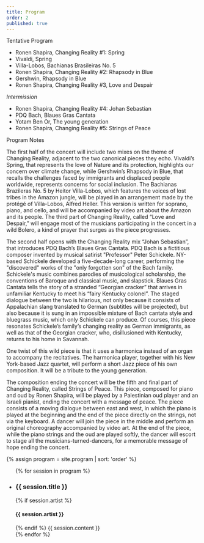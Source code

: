```yaml
---
title: Program
order: 2
published: true
---
```

Tentative Program 

- Ronen Shapira, Changing Reality #1: Spring
- Vivaldi, Spring
- Villa-Lobos, Bachianas Brasileiras No. 5
- Ronen Shapira, Changing Reality #2: Rhapsody in Blue
- Gershwin, Rhapsody in Blue
- Ronen Shapira, Changing Reality #3, Love and Despair

 _Intermission_

- Ronen Shapira, Changing Reality #4: Johan Sebastian
- PDQ Bach, Blaues Gras Cantata
- Yotam Ben Or, The young generation
- Ronen Shapira, Changing Reality #5: Strings of Peace


Program Notes

The first half of the concert will include two mixes on the theme of Changing Reality, adjacent to the two canonical pieces they echo. Vivaldi’s Spring, that represents the love of Nature and its protection, highlights our concern over climate change, while Gershwin’s Rhapsody in Blue, that recalls the challenges faced by immigrants and displaced people worldwide, represents concerns for social inclusion. The Bachianas Brazileras No. 5 by Heitor Villa-Lobos, which features the voices of lost tribes in the Amazon jungle, will be played in an arrangement made by the protégé of Villa-Lobos, Alfred Heller. This version is written for soprano, piano, and cello, and will be accompanied by video art about the Amazon and its people. The third part of Changing Reality, called “Love and Despair,” will engage most of the musicians participating in the concert in
a wild Bolero, a kind of prayer that surges as the piece progresses.

The second half opens with the Changing Reality mix “Johan Sebastian”, that introduces PDQ Bach’s Blaues Gras Cantata. PDQ Bach is a fictitious composer invented by musical satirist "Professor" Peter Schickele. NY-based Schickele developed a five-decade-long career, performing the "discovered" works of the "only forgotten son" of the Bach family. Schickele's music combines parodies of musicological scholarship, the conventions of Baroque and classical music, and
slapstick. Blaues Gras Cantata tells the story of a stranded “Georgian cracker” that
arrives in unfamiliar Kentucky to meet his “fairy Kentucky colonel”. The staged
dialogue between the two is hilarious, not only because it consists of Appalachian
slang translated to German (subtitles will be projected), but also because it is sung in an impossible mixture of Bach cantata style and bluegrass music, which only Schickele can produce. Of courses, this piece resonates Schickele’s family’s changing reality as German immigrants, as well as that of the Georgian cracker, who, disillusioned with Kentucky, returns to his home in
Savannah.

One twist of this wild piece is that it uses a harmonica instead of an organ to accompany the
recitatives. The harmonica player, together with his New York-based Jazz quartet, will perform a short Jazz piece of his own composition. It will be a tribute to the young generation. 

The composition ending the concert will be the fifth and final part of Changing Reality, called Strings of Peace. This piece, composed for piano and oud by Ronen Shapira, will be played by a Palestinian oud player and an Israeli pianist, ending the concert with a message of peace. The piece consists of a moving dialogue between east and west, in which the piano is played at the beginning and the end of the piece directly on the strings, not via the keyboard. A dancer will join the piece in the middle and perform an original choreography accompanied by video art. At the end of the piece, while the piano strings and the oud are played softly, the dancer will escort to stage all the musicians-turned-dancers, for a memorable message of hope ending the concert.


[comment]: <> (Do NOT edit.)
{% assign program = site.program | sort: 'order' %}
<ul class="performers">
{% for session in program %}
  <li>
  <h3 class="performer-name">{{ session.title }}</h3>
  {% if session.artist %}
  <h4 class="performer-focus">{{ session.artist }}</h4>
  {% endif %}
  {{ session.content }}
  </li>
{% endfor %}
</ul>
